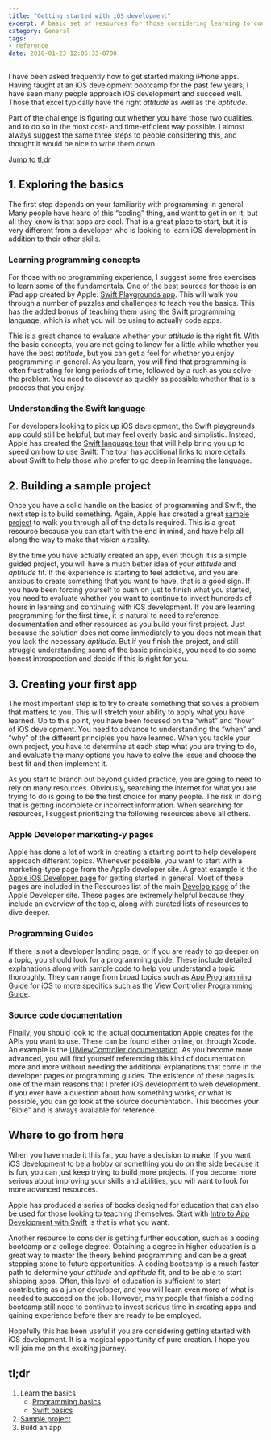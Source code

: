 ```yaml
---
title: "Getting started with iOS development"
excerpt: A basic set of resources for those considering learning to code iOS apps
category: General
tags:
- reference
date: 2018-01-23 12:05:33-0700
---
```


I have been asked frequently how to get started making iPhone apps. Having taught at an iOS development bootcamp for the past few years, I have seen many people approach iOS development and succeed well. Those that excel typically have the right *attitude* as well as the *aptitude*.

Part of the challenge is figuring out whether you have those two qualities, and to do so in the most cost- and time-efficient way possible. I almost always suggest the same three steps to people considering this, and thought it would be nice to write them down.

[Jump to tl;dr](#tldr)

## 1. Exploring the basics
The first step depends on your familiarity with programming in general. Many people have heard of this “coding” thing, and want to get in on it, but all they know is that apps are cool. That is a great place to start, but it is very different from a developer who is looking to learn iOS development in addition to their other skills.

### Learning programming concepts
For those with no programming experience, I suggest some free exercises to learn some of the fundamentals. One of the best sources for those is an iPad app created by Apple: [Swift Playgrounds app](https://itunes.apple.com/us/app/swift-playgrounds/id908519492?mt=8&at=1010lqCX). This will walk you through a number of puzzles and challenges to teach you the basics. This has the added bonus of teaching them using the Swift programming language, which is what you will be using to actually code apps.

This is a great chance to evaluate whether your *attitude* is the right fit. With the basic concepts, you are not going to know for a little while whether you have the best *aptitude*, but you can get a feel for whether you enjoy programming in general. As you learn, you will find that programming is often frustrating for long periods of time, followed by a rush as you solve the problem. You need to discover as quickly as possible whether that is a process that you enjoy.

### Understanding the Swift language
For developers looking to pick up iOS development, the Swift playgrounds app could still be helpful, but may feel overly basic and simplistic. Instead, Apple has created the [Swift language tour](https://developer.apple.com/library/content/documentation/Swift/Conceptual/Swift_Programming_Language/GuidedTour.html) that will help bring you up to speed on how to use Swift. The tour has additional links to more details about Swift to help those who prefer to go deep in learning the language.

## 2. Building a sample project
Once you have a solid handle on the basics of programming and Swift, the next step is to build something. Again, Apple has created a great [sample project](https://developer.apple.com/library/content/referencelibrary/GettingStarted/DevelopiOSAppsSwift/index.html) to walk you through all of the details required. This is a great resource because you can start with the end in mind, and have help all along the way to make that vision a reality.

By the time you have actually created an app, even though it is a simple guided project, you will have a much better idea of your *attitude* and *aptitude* fit. If the experience is starting to feel addictive, and you are anxious to create something that you want to have, that is a good sign. If you have been forcing yourself to push on just to finish what you started, you need to evaluate whether you want to continue to invest hundreds of hours in learning and continuing with iOS development. If you are learning programming for the first time, it is natural to need to reference documentation and other resources as you build your first project. Just because the solution does not come immediately to you does not mean that you lack the necessary *aptitude*. But if you finish the project, and still struggle understanding some of the basic principles, you need to do some honest introspection and decide if this is right for you.

## 3. Creating your first app
The most important step is to try to create something that solves a problem that matters to you. This will stretch your ability to apply what you have learned. Up to this point, you have been focused on the “what” and “how” of iOS development. You need to advance to understanding the “when” and “why” of the different principles you have learned. When you tackle your own project, you have to determine at each step what you are trying to do, and evaluate the many options you have to solve the issue and choose the best fit and then implement it.

As you start to branch out beyond guided practice, you are going to need to rely on many resources. Obviously, searching the internet for what you are trying to do is going to be the first choice for many people. The risk in doing that is getting incomplete or incorrect information. When searching for resources, I suggest prioritizing the following resources above all others.

### Apple Developer marketing-y pages
Apple has done a lot of work in creating a starting point to help developers approach different topics. Whenever possible, you want to start with a marketing-type page from the Apple developer site. A great example is the [Apple iOS Developer page](https://developer.apple.com/ios/) for getting started in general. Most of these pages are included in the Resources list of the main [Develop page](https://developer.apple.com/develop/) of the Apple Developer site. These pages are extremely helpful because they include an overview of the topic, along with curated lists of resources to dive deeper.

### Programming Guides
If there is not a developer landing page, or if you are ready to go deeper on a topic, you should look for a programming guide. These include detailed explanations along with sample code to help you understand a topic thoroughly. They can range from broad topics such as [App Programming Guide for iOS](https://developer.apple.com/library/content/documentation/iPhone/Conceptual/iPhoneOSProgrammingGuide/Introduction/Introduction.html) to more specifics such as the [View Controller Programming Guide](https://developer.apple.com/library/content/featuredarticles/ViewControllerPGforiPhoneOS/).

### Source code documentation
Finally, you should look to the actual documentation Apple creates for the APIs you want to use. These can be found either online, or through Xcode. An example is the [UIViewController documentation](https://developer.apple.com/documentation/uikit/uiviewcontroller). As you become more advanced, you will find yourself referencing this kind of documentation more and more without needing the additional explanations that come in the developer pages or programming guides. The existence of these pages is one of the main reasons that I prefer iOS development to web development. If you ever have a question about how something works, or what is possible, you can go look at the source documentation. This becomes your “Bible” and is always available for reference.


## Where to go from here
When you have made it this far, you have a decision to make. If you want iOS development to be a hobby or something you do on the side because it is fun, you can just keep trying to build more projects. If you become more serious about improving your skills and abilities, you will want to look for more advanced resources.

Apple has produced a series of books designed for education that can also be used for those looking to teaching themselves. Start with [Intro to App Development with Swift](https://geo.itunes.apple.com/us/book/intro-to-app-development-with-swift/id1118575552?mt=11&at=1010lqCX) is that is what you want.

Another resource to consider is getting further education, such as a coding bootcamp or a college degree. Obtaining a degree in higher education is a great way to master the theory behind programming and can be a great stepping stone to future opportunities. A coding bootcamp is a much faster path to determine your *attitude* and *aptitude* fit, and to be able to start shipping apps. Often, this level of education is sufficient to start contributing as a junior developer, and you will learn even more of what is needed to succeed on the job. However, many people that finish a coding bootcamp still need to continue to invest serious time in creating apps and gaining experience before they are ready to be employed.

Hopefully this has been useful if you are considering getting started with iOS development. It is a magical opportunity of pure creation. I hope you will join me on this exciting journey.


## tl;dr
1. Learn the basics
	- [Programming basics](https://itunes.apple.com/us/app/swift-playgrounds/id908519492?mt=8&at=1010lqCX)
	- [Swift basics](https://developer.apple.com/library/content/documentation/Swift/Conceptual/Swift_Programming_Language/GuidedTour.html)
2. [Sample project](https://developer.apple.com/library/content/referencelibrary/GettingStarted/DevelopiOSAppsSwift/index.html)
3. Build an app
